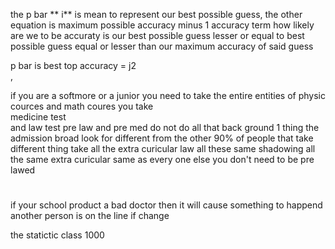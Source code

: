 the  p bar **  i**  is mean to represent  our best  possible guess,  the other  equation is maximum possible accuracy minus 1 accuracy term  how likely are we to be accuraty is our best possible guess lesser or equal to best possible guess equal or lesser than our maximum accuracy of said guess

p  bar is best top  accuracy  = j2  
,  



if you are a softmore or a junior  you need to take the entire entities of physic cources and math coures 
you take  
medicine test  
and law test 
pre law and pre med 
do not do all that back ground 
1 thing the admission broad look for different from the other 90%  of people  that take different  thing take all the extra curicular law all these same shadowing all the same extra curicular same as every one else you don't need to be pre lawed 




# 
if  your school product a bad doctor  then it will cause something to happend another person is on the line if change

the statictic class 1000 